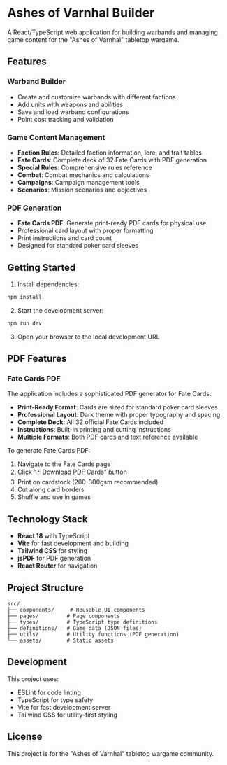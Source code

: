 # Ashes of Varnhal Builder

A React/TypeScript web application for building warbands and managing game content for the "Ashes of Varnhal" tabletop wargame.

## Features

### Warband Builder
- Create and customize warbands with different factions
- Add units with weapons and abilities
- Save and load warband configurations
- Point cost tracking and validation

### Game Content Management
- **Faction Rules**: Detailed faction information, lore, and trait tables
- **Fate Cards**: Complete deck of 32 Fate Cards with PDF generation
- **Special Rules**: Comprehensive rules reference
- **Combat**: Combat mechanics and calculations
- **Campaigns**: Campaign management tools
- **Scenarios**: Mission scenarios and objectives

### PDF Generation
- **Fate Cards PDF**: Generate print-ready PDF cards for physical use
- Professional card layout with proper formatting
- Print instructions and card count
- Designed for standard poker card sleeves

## Getting Started

1. Install dependencies:
```bash
npm install
```

2. Start the development server:
```bash
npm run dev
```

3. Open your browser to the local development URL

## PDF Features

### Fate Cards PDF
The application includes a sophisticated PDF generator for Fate Cards:

- **Print-Ready Format**: Cards are sized for standard poker card sleeves
- **Professional Layout**: Dark theme with proper typography and spacing
- **Complete Deck**: All 32 official Fate Cards included
- **Instructions**: Built-in printing and cutting instructions
- **Multiple Formats**: Both PDF cards and text reference available

To generate Fate Cards PDF:
1. Navigate to the Fate Cards page
2. Click "🃏 Download PDF Cards" button
3. Print on cardstock (200-300gsm recommended)
4. Cut along card borders
5. Shuffle and use in games

## Technology Stack

- **React 18** with TypeScript
- **Vite** for fast development and building
- **Tailwind CSS** for styling
- **jsPDF** for PDF generation
- **React Router** for navigation

## Project Structure

```
src/
├── components/     # Reusable UI components
├── pages/         # Page components
├── types/         # TypeScript type definitions
├── definitions/   # Game data (JSON files)
├── utils/         # Utility functions (PDF generation)
└── assets/        # Static assets
```

## Development

This project uses:
- ESLint for code linting
- TypeScript for type safety
- Vite for fast development server
- Tailwind CSS for utility-first styling

## License

This project is for the "Ashes of Varnhal" tabletop wargame community.
